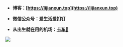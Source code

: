 - **博客：[https://lijianxun.top](https://lijianxun.top)**

- **微信公众号：爱生活爱扣钉**

- **从出生就在用的机场：[卡车🚀](https://kcssr.app/auth/register?code=jUqG)**

![](https://s2.loli.net/2022/04/30/tHkiOFDYy18ISo2.jpg)

<!--
**alpha87/alpha87** is a ✨ _special_ ✨ repository because its `README.md` (this file) appears on your GitHub profile.

Here are some ideas to get you started:

- 🔭 I’m currently working on ...
- 🌱 I’m currently learning ...
- 👯 I’m looking to collaborate on ...
- 🤔 I’m looking for help with ...
- 💬 Ask me about ...
- 📫 How to reach me: ...
- 😄 Pronouns: ...
- ⚡ Fun fact: ...
-->

